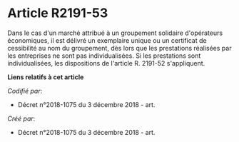 # Article R2191-53

Dans le cas d'un marché attribué à un groupement solidaire d'opérateurs économiques, il est délivré un exemplaire unique ou
un certificat de cessibilité au nom du groupement, dès lors que les prestations réalisées par les entreprises ne sont pas
individualisées. Si les prestations sont individualisées, les dispositions de l'article R. 2191-52 s'appliquent.

**Liens relatifs à cet article**

_Codifié par_:

  - Décret n°2018-1075 du 3 décembre 2018 - art.

_Créé par_:

  - Décret n°2018-1075 du 3 décembre 2018 - art.
